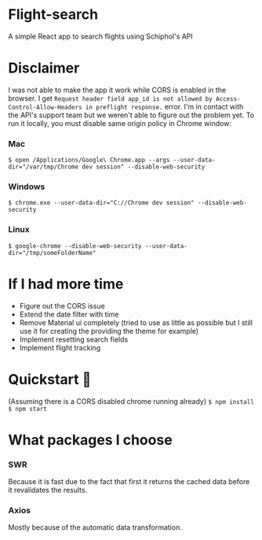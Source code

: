 # Flight-search <br>

A simple React app to search flights using Schiphol's API

# Disclaimer

I was not able to make the app it work while CORS is enabled in the browser. I get ```Request header field app_id is not allowed by Access-Control-Allow-Headers in preflight response.``` error. I'm in contact with the API's support team but we weren't able to figure out the problem yet. To run it locally, you must disable same origin policy in Chrome window: 

### Mac
```$ open /Applications/Google\ Chrome.app --args --user-data-dir="/var/tmp/Chrome dev session" --disable-web-security```

### Windows
```$ chrome.exe --user-data-dir="C://Chrome dev session" --disable-web-security```

### Linux
```$ google-chrome --disable-web-security --user-data-dir="/tmp/someFolderName"```

# If I had more time
* Figure out the CORS issue
* Extend the date filter with time
* Remove Material ui completely (tried to use as little as possible but I still use it for creating the providing the theme for example)
* Implement resetting search fields
* Implement flight tracking

# Quickstart 🚀
(Assuming there is a CORS disabled chrome running already)
```$ npm install``` <br>
```$ npm start``` <br>
    
# What packages I choose

  ### SWR
  Because it is fast due to the fact that first it returns the cached data before it revalidates the results.
   
  ### Axios
  Mostly because of the automatic data transformation. 
